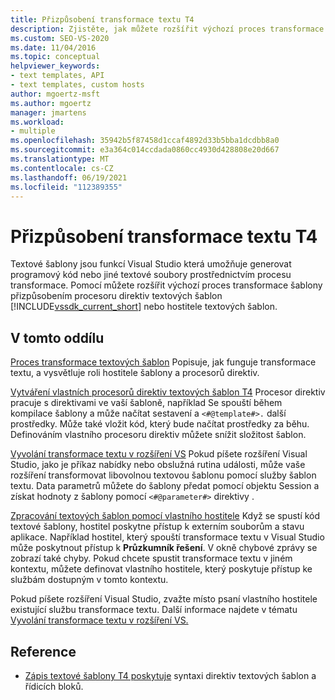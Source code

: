 ```yaml
---
title: Přizpůsobení transformace textu T4
description: Zjistěte, jak můžete rozšířit výchozí proces transformace šablony přizpůsobením procesoru direktiv textových šablon nebo hostitele textových šablon.
ms.custom: SEO-VS-2020
ms.date: 11/04/2016
ms.topic: conceptual
helpviewer_keywords:
- text templates, API
- text templates, custom hosts
author: mgoertz-msft
ms.author: mgoertz
manager: jmartens
ms.workload:
- multiple
ms.openlocfilehash: 35942b5f87458d1ccaf4892d33b5bba1dcdbb8a0
ms.sourcegitcommit: e3a364c014ccdada0860cc4930d428808e20d667
ms.translationtype: MT
ms.contentlocale: cs-CZ
ms.lasthandoff: 06/19/2021
ms.locfileid: "112389355"
---
```

# <a name="customize-t4-text-transformation"></a>Přizpůsobení transformace textu T4

Textové šablony jsou funkcí Visual Studio která umožňuje generovat programový kód nebo jiné textové soubory prostřednictvím procesu transformace. Pomocí můžete rozšířit výchozí proces transformace šablony přizpůsobením procesoru direktiv textových šablon [!INCLUDE[vssdk_current_short](../modeling/includes/vssdk_current_short_md.md)] nebo hostitele textových šablon.

## <a name="in-this-section"></a>V tomto oddílu

 [Proces transformace textových šablon](../modeling/the-text-template-transformation-process.md) Popisuje, jak funguje transformace textu, a vysvětluje roli hostitele šablony a procesorů direktiv.

 [Vytváření vlastních procesorů direktiv textových šablon T4](../modeling/creating-custom-t4-text-template-directive-processors.md) Procesor direktiv pracuje s direktivami ve vaší šabloně, například Se spouští během kompilace šablony a může načítat sestavení a `<#@template#>.` další prostředky. Může také vložit kód, který bude načítat prostředky za běhu. Definováním vlastního procesoru direktiv můžete snížit složitost šablon.

 [Vyvolání transformace textu v rozšíření VS](../modeling/invoking-text-transformation-in-a-vs-extension.md) Pokud píšete rozšíření Visual Studio, jako je příkaz nabídky nebo obslužná rutina události, může vaše rozšíření transformovat libovolnou textovou šablonu pomocí služby šablon textu. Data parametrů můžete do šablony předat pomocí objektu Session a získat hodnoty z šablony pomocí `<#@parameter#>` direktivy .

 [Zpracování textových šablon pomocí vlastního hostitele](../modeling/processing-text-templates-by-using-a-custom-host.md) Když se spustí kód textové šablony, hostitel poskytne přístup k externím souborům a stavu aplikace. Například hostitel, který spouští transformace textu v Visual Studio může poskytnout přístup k **Průzkumník řešení**. V okně chybové zprávy se zobrazí také chyby. Pokud chcete spustit transformace textu v jiném kontextu, můžete definovat vlastního hostitele, který poskytuje přístup ke službám dostupným v tomto kontextu.

 Pokud píšete rozšíření Visual Studio, zvažte místo psaní vlastního hostitele existující službu transformace textu. Další informace najdete v tématu [Vyvolání transformace textu v rozšíření VS.](../modeling/invoking-text-transformation-in-a-vs-extension.md)

## <a name="reference"></a>Reference

- [Zápis textové šablony T4 poskytuje](../modeling/writing-a-t4-text-template.md) syntaxi direktiv textových šablon a řídicích bloků.
